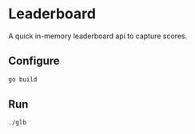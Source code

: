 # Leaderboard

A quick in-memory leaderboard api to capture scores.

## Configure
```bash
go build
```

## Run
```bash
./glb
```

